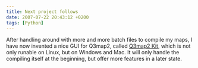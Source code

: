 ```yaml
---
title: Next project follows
date: 2007-07-22 20:43:12 +0200
tags: [Python]
---
```


After handling around with more and more batch files to compile my maps, I have now invented a nice GUI for Q3map2, called [Q3map2 Kit](http://programing/q3map2kit), which is not only runable on Linux, but on Windows and Mac. It will only handle the compiling itself at the beginning, but offer more features in a later state.